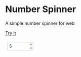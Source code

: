 # Number Spinner
A simple number spinner for web

[Try it](http://appiomatic.com/demo/number-spinner/)

![Preview](https://raw.githubusercontent.com/zunayedhassan/number-spinner-web/master/preview.png)
